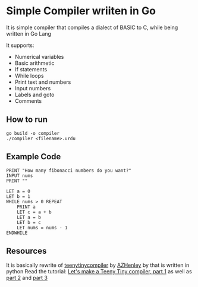 # Simple Compiler wriiten in Go

It is simple compiler that compiles a dialect of BASIC to C, while being written in Go Lang

It supports:

- Numerical variables
- Basic arithmetic
- If statements
- While loops
- Print text and numbers
- Input numbers
- Labels and goto
- Comments

## How to run

```
go build -o compiler
./compiler <filename>.urdu
```

## Example Code

```
PRINT "How many fibonacci numbers do you want?"
INPUT nums
PRINT ""

LET a = 0
LET b = 1
WHILE nums > 0 REPEAT
    PRINT a
    LET c = a + b
    LET a = b
    LET b = c
    LET nums = nums - 1
ENDWHILE
```

## Resources

It is basically rewrite of [teenytinycompiler](http://web.eecs.utk.edu/~azh/blog/teenytinycompiler1.html) by [AZHenley](https://github.com/AZHenley) by that is written in python
Read the tutorial: [Let's make a Teeny Tiny compiler, part 1](http://web.eecs.utk.edu/~azh/blog/teenytinycompiler1.html) as well as [part 2](http://web.eecs.utk.edu/~azh/blog/teenytinycompiler2.html) and [part 3](http://web.eecs.utk.edu/~azh/blog/teenytinycompiler3.html)
